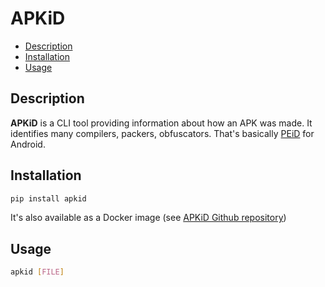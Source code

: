 # APKiD
- [Description](#description)
- [Installation](#installation)
- [Usage](#usage)

## Description

**APKiD** is a CLI tool providing information about how an APK was made. It identifies many compilers, packers, obfuscators. That's basically [PEiD](https://www.aldeid.com/wiki/PEiD) for Android.

## Installation

```sh
pip install apkid
```

It's also available as a Docker image (see [APKiD Github repository](https://github.com/rednaga/APKiD))

## Usage

```sh
apkid [FILE]
```